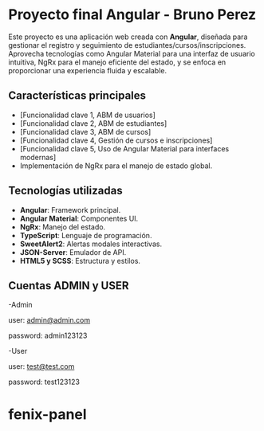 # Proyecto final Angular - Bruno Perez

Este proyecto es una aplicación web creada con **Angular**, diseñada para gestionar el registro y seguimiento de estudiantes/cursos/inscripciones. Aprovecha tecnologías como Angular Material para una interfaz de usuario intuitiva, NgRx para el manejo eficiente del estado, y se enfoca en proporcionar una experiencia fluida y escalable.

## Características principales
- [Funcionalidad clave 1,  ABM de usuarios]
- [Funcionalidad clave 2,  ABM de estudiantes]
- [Funcionalidad clave 3,  ABM de cursos]
- [Funcionalidad clave 4,  Gestión de cursos e inscripciones]
- [Funcionalidad clave 5,  Uso de Angular Material para interfaces modernas]
- Implementación de NgRx para el manejo de estado global.

## Tecnologías utilizadas
- **Angular**: Framework principal.
- **Angular Material**: Componentes UI.
- **NgRx**: Manejo del estado.
- **TypeScript**: Lenguaje de programación.
- **SweetAlert2**: Alertas modales interactivas.
- **JSON-Server**: Emulador de API.
- **HTML5 y SCSS**: Estructura y estilos.

## Cuentas ADMIN y USER 

-Admin 

user: admin@admin.com

password: admin123123

-User

user: test@test.com

password: test123123
# fenix-panel
